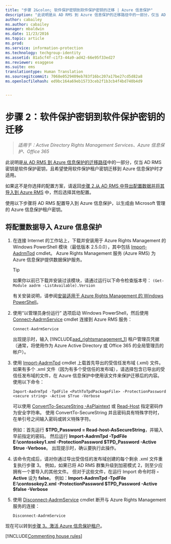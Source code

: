 ```yaml
---
title: "步骤 2&colon; 软件保护密钥到软件保护密钥的迁移 | Azure 信息保护"
description: "此说明是从 AD RMS 到 Azure 信息保护的迁移路径中的一部分，仅当 AD RMS 密钥是软件保护密钥，且希望使用软件保护租户密钥迁移到 Azure 信息保护时才适用。"
author: cabailey
ms.author: cabailey
manager: mbaldwin
ms.date: 11/23/2016
ms.topic: article
ms.prod: 
ms.service: information-protection
ms.technology: techgroup-identity
ms.assetid: 81a5cf4f-c1f3-44a9-ad42-66e95f33ed27
ms.reviewer: esaggese
ms.suite: ems
translationtype: Human Translation
ms.sourcegitcommit: 7068e0529409eb783f16bc207a17be27cd5d82a8
ms.openlocfilehash: ed9bc164a69eb15733ceb2f1b3cb4f4bd740b4d9


---
```



# <a name="step-2-software-protected-key-to-software-protected-key-migration"></a>步骤 2：软件保护密钥到软件保护密钥的迁移

>*适用于：Active Directory Rights Management Services、Azure 信息保护、Office 365*


此说明是[从 AD RMS 到 Azure 信息保护的迁移路径](migrate-from-ad-rms-to-azure-rms.md)中的一部分，仅当 AD RMS 密钥是软件保护密钥，且希望使用软件保护租户密钥迁移到 Azure 信息保护时才适用。 

如果这不是你选择的配置方案，请返回[步骤 2.从 AD RMS 中导出配置数据并将其导入到 Azure RMS](migrate-from-ad-rms-phase1.md#step-2-export-configuration-data-from-ad-rms-and-import-it-to-azure-information-protection) 中，然后选择其他配置。

使用以下步骤将 AD RMS 配置导入到 Azure 信息保护，以生成由 Microsoft 管理的 Azure 信息保护租户密钥。

## <a name="to-import-the-configuration-data-to-azure-information-protection"></a>将配置数据导入 Azure 信息保护

1.  在连接 Internet 的工作站上，下载并安装用于 Azure Rights Management 的 Windows PowerShell 模块（最低版本 2.5.0.0），其中包括 [Import-AadrmTpd](http://msdn.microsoft.com/library/azure/dn857523.aspx) cmdlet。 Azure Rights Management 服务 (Azure RMS) 为 Azure 信息保护提供数据保护服务。

    > [!TIP]
    > 如果你以前已下载并安装过该模块，请通过运行以下命令检查版本号： `(Get-Module aadrm -ListAvailable).Version`

    有关安装说明，请参阅[安装适用于 Azure Rights Management 的 Windows PowerShell](../deploy-use/install-powershell.md)。

2.  使用“以管理员身份运行”  选项启动 Windows PowerShell，然后使用 [Connect-AadrmService](http://msdn.microsoft.com/library/azure/dn629415.aspx) cmdlet 连接到 Azure RMS 服务：

    ```
    Connect-AadrmService
    ```
    出现提示时，输入 [!INCLUDE[aad_rightsmanagement_1](../includes/aad_rightsmanagement_1_md.md)] 租户管理员凭据（通常，将使用作为 Azure Active Directory 或 Office 365 的全局管理员的帐户）。

3.  使用 [Import-AadrmTpd](http://msdn.microsoft.com/library/azure/dn857523.aspx) cmdlet 上载首先导出的受信任发布域 (.xml) 文件。 如果有多个 .xml 文件（因为有多个受信任的发布域），请选择包含已导出的受信任发布域的文件，在 Azure 信息保护中使用该文件来保护迁移后的内容。 使用以下命令：

    ```
    Import-AadrmTpd -TpdFile <PathToTpdPackageFile> -ProtectionPassword <secure string> -Active $True -Verbose
    ```
    可以使用 [ConvertTo-SecureString -AsPlaintext](https://technet.microsoft.com/library/hh849818.aspx) 或 [Read-Host](https://technet.microsoft.com/library/hh849945.aspx) 指定密码作为安全字符串。 使用 ConvertTo-SecureString 并且密码具有特殊字符时，在单引号之间输入密码或转义特殊字符。
    
    例如：首先运行 **$TPD_Password = Read-host-AsSecureString**，并输入早前指定的密码。 然后运行 **Import-AadrmTpd -TpdFile E:\contosokey1.xml -ProtectionPassword $TPD_Password -Active $true -Verbose**。 出现提示时，确认要执行此操作。
    
4.  该命令完成后，请对你通过导出受信任的发布域创建的每个剩余 .xml 文件重复执行步骤 3。 例如，如果已将 AD RMS 群集升级到加密模式 2，则至少应拥有一个要导入的其他文件。 但对于这些文件，在运行 Import 命令时将 **-Active** 设为 **false**。 例如：**Import-AadrmTpd -TpdFile E:\contosokey2.xml -ProtectionPassword $TPD_Password -Active $false -Verbose**

5.  使用 [Disconnect-AadrmService](http://msdn.microsoft.com/library/azure/dn629416.aspx) cmdlet 断开与 Azure Rights Management 服务的连接：

    ```
    Disconnect-AadrmService
    ```


现在可以转到[步骤 3。激活 Azure 信息保护租户](migrate-from-ad-rms-phase1.md#step-3-activate-your-azure-information-protection-tenant)。

[!INCLUDE[Commenting house rules](../includes/houserules.md)]




<!--HONumber=Jan17_HO4-->


